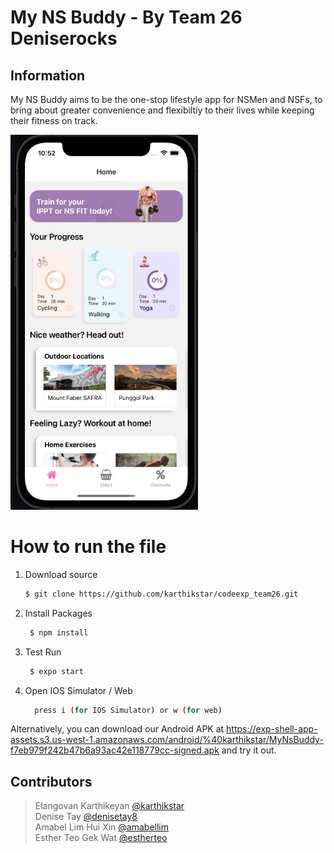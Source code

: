 # My NS Buddy - By Team 26 Deniserocks

## Information
My NS Buddy aims to be the one-stop lifestyle app for NSMen and NSFs, to bring about greater convenience and flexibiltiy to their lives while keeping their fitness on track. 

<img src = "homeimg2.png" width = "300" height = "600" />

# How to run the file

1. Download source
   ```bash 
   $ git clone https://github.com/karthikstar/codeexp_team26.git
   ```
3. Install Packages
   ```bash
    $ npm install
   ```
4. Test Run
   ```bash
    $ expo start
   ```
5. Open IOS Simulator / Web
    ```bash
      press i (for IOS Simulator) or w (for web)
    ```
   
Alternatively, you can download our Android APK at https://exp-shell-app-assets.s3.us-west-1.amazonaws.com/android/%40karthikstar/MyNsBuddy-f7eb979f242b47b6a93ac42e118779cc-signed.apk and try it out.

## Contributors
> Elangovan Karthikeyan [@karthikstar](https://github.com/karthikstar)<br>
> Denise Tay [@denisetay8](https://github.com/denisetay8)<br>
> Amabel Lim Hui Xin [@amabellim](https://github.com/amabellim)<br>
> Esther Teo Gek Wat [@estherteo](https://github.com/estherteo)
